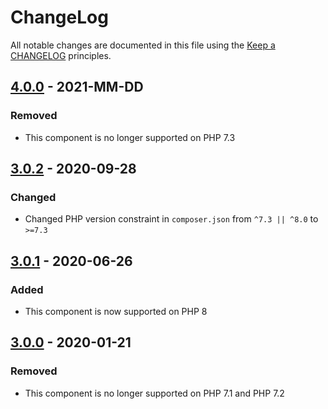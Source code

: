 # ChangeLog

All notable changes are documented in this file using the [Keep a CHANGELOG](https://keepachangelog.com/) principles.

## [4.0.0] - 2021-MM-DD

### Removed

* This component is no longer supported on PHP 7.3

## [3.0.2] - 2020-09-28

### Changed

* Changed PHP version constraint in `composer.json` from `^7.3 || ^8.0` to `>=7.3`

## [3.0.1] - 2020-06-26

### Added

* This component is now supported on PHP 8

## [3.0.0] - 2020-01-21

### Removed

* This component is no longer supported on PHP 7.1 and PHP 7.2

[4.0.0]: https://github.com/sebastianbergmann/version/compare/3.0.2...master
[3.0.2]: https://github.com/sebastianbergmann/version/compare/3.0.1...3.0.2
[3.0.1]: https://github.com/sebastianbergmann/version/compare/3.0.0...3.0.1
[3.0.0]: https://github.com/sebastianbergmann/version/compare/2.0.1...3.0.0
